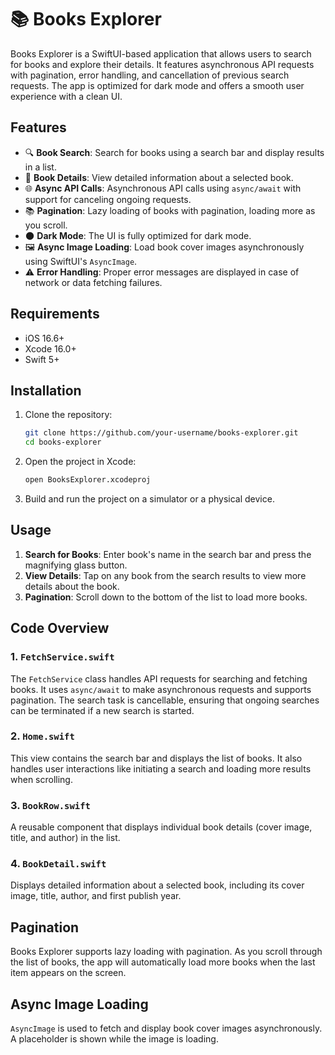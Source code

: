 
# 📚 Books Explorer

Books Explorer is a SwiftUI-based application that allows users to search for books and explore their details. It features asynchronous API requests with pagination, error handling, and cancellation of previous search requests. The app is optimized for dark mode and offers a smooth user experience with a clean UI.

## Features

- 🔍 **Book Search**: Search for books using a search bar and display results in a list.
- 📖 **Book Details**: View detailed information about a selected book.
- 🌐 **Async API Calls**: Asynchronous API calls using `async/await` with support for canceling ongoing requests.
- 📚 **Pagination**: Lazy loading of books with pagination, loading more as you scroll.
- 🌑 **Dark Mode**: The UI is fully optimized for dark mode.
- 🖼️ **Async Image Loading**: Load book cover images asynchronously using SwiftUI's `AsyncImage`.
- ⚠️ **Error Handling**: Proper error messages are displayed in case of network or data fetching failures.

## Requirements

- iOS 16.6+
- Xcode 16.0+
- Swift 5+

## Installation

1. Clone the repository:

   ```bash
   git clone https://github.com/your-username/books-explorer.git
   cd books-explorer
   ```

2. Open the project in Xcode:

   ```bash
   open BooksExplorer.xcodeproj
   ```

3. Build and run the project on a simulator or a physical device.

## Usage

1. **Search for Books**: Enter book's name in the search bar and press the magnifying glass button.
2. **View Details**: Tap on any book from the search results to view more details about the book.
3. **Pagination**: Scroll down to the bottom of the list to load more books.

## Code Overview

### 1. `FetchService.swift`

The `FetchService` class handles API requests for searching and fetching books. It uses `async/await` to make asynchronous requests and supports pagination. The search task is cancellable, ensuring that ongoing searches can be terminated if a new search is started.

### 2. `Home.swift`

This view contains the search bar and displays the list of books. It also handles user interactions like initiating a search and loading more results when scrolling.

### 3. `BookRow.swift`

A reusable component that displays individual book details (cover image, title, and author) in the list.

### 4. `BookDetail.swift`

Displays detailed information about a selected book, including its cover image, title, author, and first publish year.

## Pagination

Books Explorer supports lazy loading with pagination. As you scroll through the list of books, the app will automatically load more books when the last item appears on the screen.

## Async Image Loading

`AsyncImage` is used to fetch and display book cover images asynchronously. A placeholder is shown while the image is loading.
